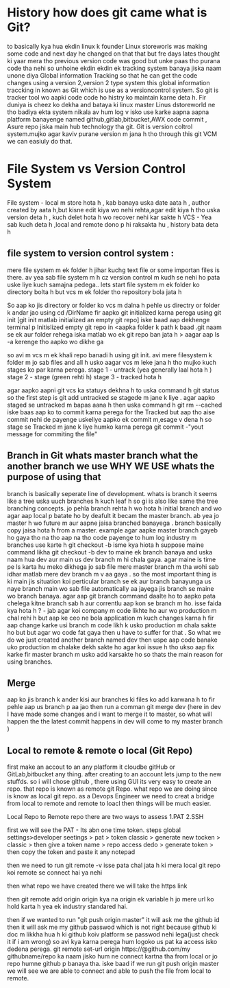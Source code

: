 # History how does git came what is Git?
to basically kya hua ekdin linux k founder Linux storeworls    was making some code and next day he changed on that that but fre days lates thought ki yaar mera tho previous version code was good but unke paas tho purana code tha nehi so unhoine ekdin ekdin ek tracking system banaya jiska naam unone diya Global  information Tracking so that he can get the code changes using a version 2,version 2 type system this global information traccking in known as Git which is use as a versioncontrol system.
 So git is tracker tool wo aapki code code ho histry ko maintain karne deta h.
 Fir duniya is cheez ko dekha and bataya ki linux master Linus dstoreworld ne tho badiya ekta system nikala av hum log v isko use karke aapna aapna platform banayenge named github,gitlab,bitbucket,AWX code commit , Asure repo jiska main hub technology tha git.
 Git is version coltrol system.mujko agar kaviv purane version m jana h tho through this git VCM we can easiuly do that.
 

 # File System vs Version Control System
 File system - local m store hota h , kab banaya uska date aata h , author created by aata h,but kisne edit kiya wo nehi rehta,agar edit kiya h tho uska version deta h , kuch delet hota h wo recover nehi kar sakte h 
 VCS - Yea sab kuch deta h ,local and remote dono p hi raksakta hu , history bata deta h 


## file system to version control system :
 mere file system m ek folder h jihar kuchg text file or some importan files is there. av yea sab file system m h cz version control m kudh se nehi ho pata uske liye kuch samajna pedega.. lets start
 file system m ek folder ko directory bolta h but vcs m ek folder tho repository bola jata h 

 So aap ko jis directory or folder ko vcs m dalna h pehle us directry or folder k andar jao using cd /DirName 
 fir aapko git initialized karna perega using git init [git init matlab initialized an empty git repo]
 iske baad aap dekhenge terminal p Initislized empty git repo in <aapka folder k path k baad .git naam se ek aur folder rehega iska matlab wo ek git repo ban jata h >
aagar aap ls -a kerenge tho aapko wo dikhe ga

so avi m vcs m ek khali repo banadi h using git init. avi mere filesystem k folder m jo sab files and all h usko aagar vcs m leke jana h tho mujko kuch stages ko par karna perega.
stage 1 -  untrack (yea generally laal hota h )
stage 2 -  stage (green rehti h)
stage 3 - tracked hota h 


agar aapko aapni git vcs ka statuys dekhna h to uska command h git status
so the first step is git add <filename> untracked se stagede m jane k liye . agar aapko staged se untracked m bapas aana h then uska command h git rm --cached <filename>
iske baas aap ko to commit karna perega for the Tracked but aap tho aise commit nehi de payenge uskeliye aapko ek commit m,esage v dena h so stage se Tracked m jane k liye humko karna perega
git commit -"yout message for commiting the file" 


## Branch in Git whats master branch what the another branch we use WHY WE USE whats the purpose of using that 
branch is basically seperate line of development.
whats is branch it seems like a tree uska uuch branches h kuch leaf h so gi is also like same the tree branching concepts.
jo pehla branch rehta h wo hota h initial branch and wo agar aap local p batate ho by deafult it becam the master branch. ab yea jo master h wo future m aur aapne jaisa branched banayega . branch basically copy jaisa hota h from a master. example agar aapke master branch gayeb ho gaya tho na tho aap na tho code payenge  to hum log industry m branches use karte h 
git checkout -b <branch name>
isme kya hiota h suppose maine command likha git checkout -b dev to maine ek branch banaya and uska naam hua dev aur main us dev branch m hi chala gaya. agar maine  is time pe ls karta hu meko dikhega jo sab file mere master branch m tha wohi sab idhar matlab mere dev branch m v aa gaya . so the most important thing is ki main jis situation koi perticular branch se ek aur branch banayunga us naye branch main wo sab file automatically aa jayega jis branch se maine wo branch banaya.
agar aap git branch command daalte ho to aapko pata chelega kitne branch sab h aur correntlu aap kon se branch m ho.
isse faida kya hota h ? - jab agar koi company m code likhte ho aur wo production m chal rehi h but aap ke ceo ne bola application m kuch changes karna h fir aap change karke usi branch m code likh k usko production m chala sakte ho but but agar wo code fat gaya then u have to suffer for that . So what we do we just created another branch named dev then uspe aap code banake uko production m chalake dekh sakte ho agar koi issue h tho ukso aap fix karke fir master branch m usko add karsakte ho so thats the main reason for using branches.


## Merge 
aap ko jis branch k ander kisi aur branches ki files ko add karwana h to fir pehle aap us branch p aa jao then run a comman
git merge dev (here in dev I have made some changes and i want to merge it to master, so what will happen the the latest commit happens in dev will come to my master branch )



## Local to remote & remote o local (Git Repo)

first make an accout to an any platform it cloudbe gitHub or GitLab,bitbucket any thing.
after creating to an account lets jump to the new stuffds.
so i will chose github , there using GUI its very easy to create an repo. that repo is known as remote git Repo.
what repo we are doing since is know as local git repo.
as a Devops Engineer we need to creat a bridge from local to remote and remote to loacl then things will be much easier.


Local Repo to Remote repo
there are two ways to assess
1.PAT
2.SSH

first we will see the PAT - Its abn one time token. 
steps global settings>developer seetings > pat > token classic > generate new tocken > classic > then give a token name > repo access dedo > generate token > then copy the token and paste it any notepad 

then we need to run git remote -v isse pata chal jata h ki mera local git repo koi remote se connect hai ya nehi

then what repo we have created there we will take the https link 

then git remote add origin <the url of the https link>  origin kya na origin ek variable h jo mere url ko hold karta h yea ek industry standared hai. 

then if we wanted to run "git push origin master" it will ask me the github id then it will ask me my github passwod which is not right because github ki doc m likkha hua h ki github koiv platform se passwod nehi lega(just check it if i am wrong)
so avi kya karna perega hum logoko us pat ka access isko dedena perega.
git remote set-url origin https://<PAT>@github.com/my githubname/repo ka naam jisko hum ne connect kartna tha from local or jo repo humne github p banaya tha.
iske baad if we run git push origin master
we will see we are able to connect and able to push the file from local to remote.
